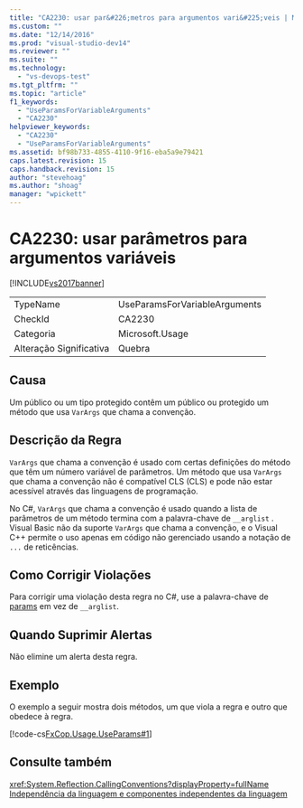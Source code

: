 ```yaml
---
title: "CA2230: usar par&#226;metros para argumentos vari&#225;veis | Microsoft Docs"
ms.custom: ""
ms.date: "12/14/2016"
ms.prod: "visual-studio-dev14"
ms.reviewer: ""
ms.suite: ""
ms.technology: 
  - "vs-devops-test"
ms.tgt_pltfrm: ""
ms.topic: "article"
f1_keywords: 
  - "UseParamsForVariableArguments"
  - "CA2230"
helpviewer_keywords: 
  - "CA2230"
  - "UseParamsForVariableArguments"
ms.assetid: bf98b733-4855-4110-9f16-eba5a9e79421
caps.latest.revision: 15
caps.handback.revision: 15
author: "stevehoag"
ms.author: "shoag"
manager: "wpickett"
---
```

# CA2230: usar par&#226;metros para argumentos vari&#225;veis
[!INCLUDE[vs2017banner](../code-quality/includes/vs2017banner.md)]

|||  
|-|-|  
|TypeName|UseParamsForVariableArguments|  
|CheckId|CA2230|  
|Categoria|Microsoft.Usage|  
|Alteração Significativa|Quebra|  
  
## Causa  
 Um público ou um tipo protegido contêm um público ou protegido um método que usa `VarArgs` que chama a convenção.  
  
## Descrição da Regra  
 `VarArgs` que chama a convenção é usado com certas definições do método que têm um número variável de parâmetros.  Um método que usa `VarArgs` que chama a convenção não é compatível CLS \(CLS\) e pode não estar acessível através das linguagens de programação.  
  
 No C\#, `VarArgs` que chama a convenção é usado quando a lista de parâmetros de um método termina com a palavra\-chave de `__arglist` .  Visual Basic não da suporte `VarArgs` que chama a convenção, e o Visual C\+\+ permite o uso apenas em código não gerenciado usando a notação de `...` de reticências.  
  
## Como Corrigir Violações  
 Para corrigir uma violação desta regra no C\#, use a palavra\-chave de [params](/dotnet/csharp/language-reference/keywords/params) em vez de `__arglist`.  
  
## Quando Suprimir Alertas  
 Não elimine um alerta desta regra.  
  
## Exemplo  
 O exemplo a seguir mostra dois métodos, um que viola a regra e outro que obedece à regra.  
  
 [!code-cs[FxCop.Usage.UseParams#1](../code-quality/codesnippet/CSharp/ca2230-use-params-for-variable-arguments_1.cs)]  
  
## Consulte também  
 <xref:System.Reflection.CallingConventions?displayProperty=fullName>   
 [Independência da linguagem e componentes independentes da linguagem](../Topic/Language%20Independence%20and%20Language-Independent%20Components.md)